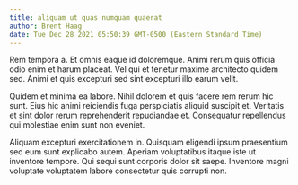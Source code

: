 ```yaml
---
title: aliquam ut quas numquam quaerat
author: Brent Haag
date: Tue Dec 28 2021 05:50:39 GMT-0500 (Eastern Standard Time)
---
```

Rem tempora a. Et omnis eaque id doloremque. Animi rerum quis officia odio enim et harum placeat. Vel qui et tenetur maxime architecto quidem sed. Animi et quis excepturi sed sint excepturi illo earum velit.

 Quidem et minima ea labore. Nihil dolorem et quis facere rem rerum hic sunt. Eius hic animi reiciendis fuga perspiciatis aliquid suscipit et. Veritatis et sint dolor rerum reprehenderit repudiandae et. Consequatur repellendus qui molestiae enim sunt non eveniet.

 Aliquam excepturi exercitationem in. Quisquam eligendi ipsum praesentium sed eum sunt explicabo autem. Aperiam voluptatibus itaque iste ut inventore tempore. Qui sequi sunt corporis dolor sit saepe. Inventore magni voluptate voluptatem labore consectetur quis corrupti non.